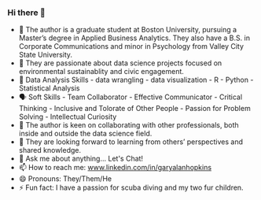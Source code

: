 ### Hi there 👋

- 🔭 The author is a graduate student at Boston University, pursuing a Master’s degree in Applied Business Analytics. They also have a B.S. in Corporate Communications and minor in Psychology from Valley City State University.
- 🌱 They are passionate about data science projects focused on environmental sustainablity and civic engagement. 
- 🔢 Data Analysis Skills
        - data wrangling
        - data visualization
        - R
        - Python
        - Statistical Analysis
- 🗣️ Soft Skills
        - Team Collaborator
        - Effective Communicator
        - Critical Thinking
        - Inclusive and Tolorate of Other People
        - Passion for Problem Solving
        - Intellectual Curiosity
- 👯 The author is keen on collaborating with other professionals, both inside and outside the data science field.
- 🤔 They are looking forward to learning from others’ perspectives and shared knowledge.
- 💬 Ask me about anything... Let's Chat!
- 📫 How to reach me: www.linkedin.com/in/garyalanhopkins
- 😄 Pronouns: They/Them/He
- ⚡ Fun fact: I have a passion for scuba diving and my two fur children.
